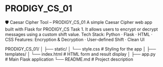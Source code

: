 # PRODIGY_CS_01
🛡️ Caesar Cipher Tool – PRODIGY_CS_01 A simple Caesar Cipher web app built with Flask for PRODIGY_CS Task 1. It allows users to encrypt or decrypt messages using a custom shift value.  Tech Stack: Python · Flask · HTML · CSS Features: Encryption &amp; Decryption · User-defined Shift · Clean UI

PRODIGY_CS_01/
│
├── static/
│   └── style.css         # Styling for the app
│
├── templates/
│   └── index.html        # HTML form and result display
│
├── app.py                # Main Flask application
└── README.md             # Project description

